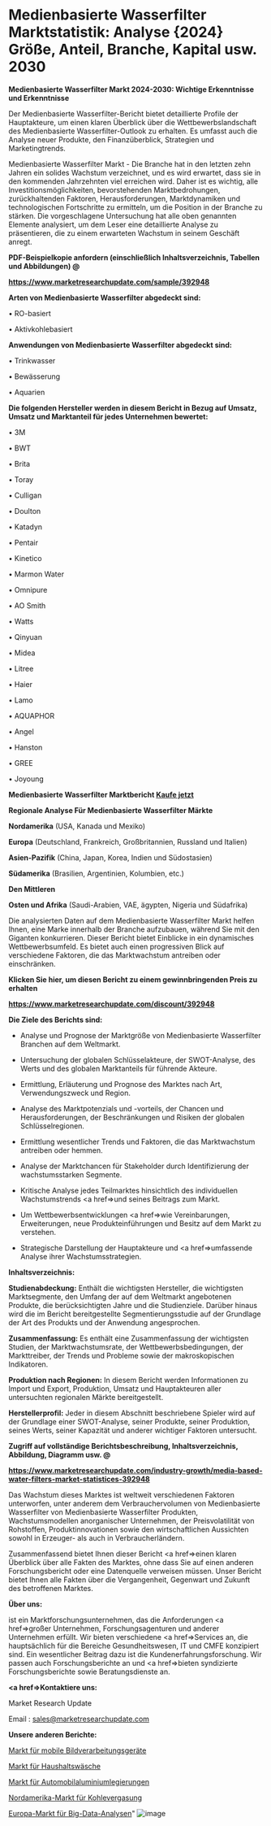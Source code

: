 # Medienbasierte Wasserfilter Marktstatistik: Analyse {2024} Größe, Anteil, Branche, Kapital usw. 2030

<strong>Medienbasierte Wasserfilter Markt 2024-2030: Wichtige Erkenntnisse und Erkenntnisse</strong>

Der Medienbasierte Wasserfilter-Bericht bietet detaillierte Profile der Hauptakteure, um einen klaren Überblick über die Wettbewerbslandschaft des Medienbasierte Wasserfilter-Outlook zu erhalten. Es umfasst auch die Analyse neuer Produkte, den Finanzüberblick, Strategien und Marketingtrends.

Medienbasierte Wasserfilter Markt - Die Branche hat in den letzten zehn Jahren ein solides Wachstum verzeichnet, und es wird erwartet, dass sie in den kommenden Jahrzehnten viel erreichen wird. Daher ist es wichtig, alle Investitionsmöglichkeiten, bevorstehenden Marktbedrohungen, zurückhaltenden Faktoren, Herausforderungen, Marktdynamiken und technologischen Fortschritte zu ermitteln, um die Position in der Branche zu stärken. Die vorgeschlagene Untersuchung hat alle oben genannten Elemente analysiert, um dem Leser eine detaillierte Analyse zu präsentieren, die zu einem erwarteten Wachstum in seinem Geschäft anregt.



<strong><b>PDF-Beispielkopie anfordern (einschließlich Inhaltsverzeichnis, Tabellen und Abbildungen) @ </b></strong>

<strong><a href=https://www.marketresearchupdate.com/sample/392948>

<strong>https://www.marketresearchupdate.com/sample/392948</u></a></strong></strong>



<strong>Arten von Medienbasierte Wasserfilter abgedeckt sind:</strong>

• RO-basiert

• Aktivkohlebasiert



<strong>Anwendungen von Medienbasierte Wasserfilter abgedeckt sind:</strong>

• Trinkwasser

• Bewässerung

• Aquarien



<strong>Die folgenden Hersteller werden in diesem Bericht in Bezug auf Umsatz, Umsatz und Marktanteil für jedes Unternehmen bewertet:</strong>

• 3M

• BWT

• Brita

• Toray

• Culligan

• Doulton

• Katadyn

• Pentair

• Kinetico

• Marmon Water

• Omnipure

• AO Smith

• Watts

• Qinyuan

• Midea

• Litree

• Haier

• Lamo

• AQUAPHOR

• Angel

• Hanston

• GREE

• Joyoung



<strong>Medienbasierte Wasserfilter Marktbericht <a href=https://www.marketresearchupdate.com/buynow/392948>Kaufe jetzt</a></strong>



<strong>Regionale Analyse Für Medienbasierte Wasserfilter Märkte</strong>



<strong>Nordamerika</strong> (USA, Kanada und Mexiko)



<strong>Europa</strong> (Deutschland, Frankreich, Großbritannien, Russland und Italien)



<strong>Asien-Pazifik</strong> (China, Japan, Korea, Indien und Südostasien)



<strong>Südamerika</strong> (Brasilien, Argentinien, Kolumbien, etc.)



<strong>Den Mittleren</strong> 

<strong>Osten und Afrika</strong> (Saudi-Arabien, VAE, ägypten, Nigeria und Südafrika)

Die analysierten Daten auf dem Medienbasierte Wasserfilter Markt helfen Ihnen, eine Marke innerhalb der Branche aufzubauen, während Sie mit den Giganten konkurrieren. Dieser Bericht bietet Einblicke in ein dynamisches Wettbewerbsumfeld. Es bietet auch einen progressiven Blick auf verschiedene Faktoren, die das Marktwachstum antreiben oder einschränken.



<strong>Klicken Sie hier, um diesen Bericht zu einem gewinnbringenden Preis zu erhalten
</strong>

<strong><a href=https://www.marketresearchupdate.com/discount/392948>https://www.marketresearchupdate.com/discount/392948</b></u></strong></a>



<strong>Die Ziele des Berichts sind:</strong>

- Analyse und Prognose der Marktgröße von Medienbasierte Wasserfilter Branchen auf dem Weltmarkt.

- Untersuchung der globalen Schlüsselakteure, der SWOT-Analyse, des Werts und des globalen Marktanteils für führende Akteure.

- Ermittlung, Erläuterung und Prognose des Marktes nach Art, Verwendungszweck und Region.

- Analyse des Marktpotenzials und -vorteils, der Chancen und Herausforderungen, der Beschränkungen und Risiken der globalen Schlüsselregionen.

- Ermittlung wesentlicher Trends und Faktoren, die das Marktwachstum antreiben oder hemmen.

- Analyse der Marktchancen für Stakeholder durch Identifizierung der wachstumsstarken Segmente.

- Kritische Analyse jedes Teilmarktes hinsichtlich des individuellen Wachstumstrends <a href=>und</a> seines Beitrags zum Markt.

- Um Wettbewerbsentwicklungen <a href=>wie</a> Vereinbarungen, Erweiterungen, neue Produkteinführungen und Besitz auf dem Markt zu verstehen.

- Strategische Darstellung der Hauptakteure und <a href=>umfas</a>sende Analyse ihrer Wachstumsstrategien.



<strong>Inhaltsverzeichnis:</strong>



<strong>Studienabdeckung:</strong> Enthält die wichtigsten Hersteller, die wichtigsten Marktsegmente, den Umfang der auf dem Weltmarkt angebotenen Produkte, die berücksichtigten Jahre und die Studienziele. Darüber hinaus wird die im Bericht bereitgestellte Segmentierungsstudie auf der Grundlage der Art des Produkts und der Anwendung angesprochen.



<strong>Zusammenfassung:</strong> Es enthält eine Zusammenfassung der wichtigsten Studien, der Marktwachstumsrate, der Wettbewerbsbedingungen, der Markttreiber, der Trends und Probleme sowie der makroskopischen Indikatoren.



<strong>Produktion nach Regionen:</strong> In diesem Bericht werden Informationen zu Import und Export, Produktion, Umsatz und Hauptakteuren aller untersuchten regionalen Märkte bereitgestellt.



<strong>Herstellerprofil:</strong> Jeder in diesem Abschnitt beschriebene Spieler wird auf der Grundlage einer SWOT-Analyse, seiner Produkte, seiner Produktion, seines Werts, seiner Kapazität und anderer wichtiger Faktoren untersucht.



<strong><b>Zugriff auf vollständige Berichtsbeschreibung, Inhaltsverzeichnis, Abbildung, Diagramm usw. @ </b></strong>

<strong><a href=https://www.marketresearchupdate.com/industry-growth/media-based-water-filters-market-statistices-392948>https://www.marketresearchupdate.com/industry-growth/media-based-water-filters-market-statistices-392948</a></strong>

Das Wachstum dieses Marktes ist weltweit verschiedenen Faktoren unterworfen, unter anderem dem Verbrauchervolumen von Medienbasierte Wasserfilter von Medienbasierte Wasserfilter Produkten, Wachstumsmodellen anorganischer Unternehmen, der Preisvolatilität von Rohstoffen, Produktinnovationen sowie den wirtschaftlichen Aussichten sowohl in Erzeuger- als auch in Verbraucherländern.

Zusammenfassend bietet Ihnen dieser Bericht <a href=>einen</a> klaren Überblick über alle Fakten des Marktes, ohne dass Sie auf einen anderen Forschungsbericht oder eine Datenquelle verweisen müssen. Unser Bericht bietet Ihnen alle Fakten über die Vergangenheit, Gegenwart und Zukunft des betroffenen Marktes.



<strong>Über uns:</strong>

 ist ein Marktforschungsunternehmen, das die Anforderungen <a href=>großer</a> Unternehmen, Forschungsagenturen und anderer Unternehmen erfüllt. Wir bieten verschiedene <a href=>Services</a> an, die hauptsächlich für die Bereiche Gesundheitswesen, IT und CMFE konzipiert sind. Ein wesentlicher Beitrag dazu ist die Kundenerfahrungsforschung. Wir passen auch Forschungsberichte an und <a href=>bieten</a> syndizierte Forschungsberichte sowie Beratungsdienste an.



<strong><a href=>Kontaktiere uns:</a></strong>

Market Research Update

Email : sales@marketresearchupdate.com



<strong>Unsere anderen Berichte:</strong>

<a href=https://www.linkedin.com/pulse/machine-vision-mobile-devices-market-2023-2029>Markt für mobile Bildverarbeitungsgeräte</a>

<a href=https://www.linkedin.com/pulse/household-linen-market-size-trends-consumption>Markt für Haushaltswäsche</a>

<a href=https://www.linkedin.com/pulse/automotive-aluminium-alloy-market-2023-remarking>Markt für Automobilaluminiumlegierungen</a>

<a href=https://www.linkedin.com/pulse/north-america-coal-gasification-market-trends-2023-updated>Nordamerika-Markt für Kohlevergasung</a>

<a href=https://www.linkedin.com/pulse/europe-big-data-analytics-market-growth-possibilities-tyq2f/>Europa-Markt für Big-Data-Analysen</a>"
![image](https://github.com/Gayatrikarjule/Market-Analysis-360/assets/97346546/23d3903b-2e1e-439c-b338-47fef450b1ae)

